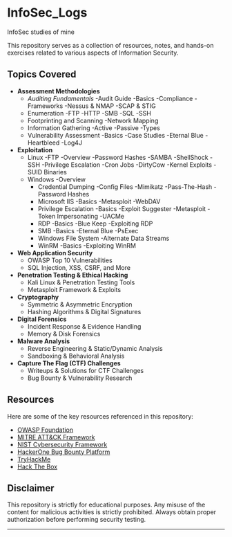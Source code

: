 # InfoSec_Logs
InfoSec studies of mine

This repository serves as a collection of resources, notes, and hands-on exercises related to various aspects of Information Security.

## Topics Covered

- **Assessment Methodologies**
  - *Auditing Fundamentals*
    -Audit Guide
    -Basics
    -Compliance
    -Frameworks
    -Nessus & NMAP
    -SCAP & STIG
  - Enumeration
    -FTP
    -HTTP
    -SMB
    -SQL
    -SSH
  - Footprinting and Scanning
    -Network Mapping
  - Information Gathering
    -Active
    -Passive
    -Types
  - Vulnerability Assessment
    -Basics
    -Case Studies
      -Eternal Blue
      -Heartbleed
      -Log4J
- **Exploitation**
  - Linux
    -FTP
    -Overview
    -Password Hashes
    -SAMBA
    -ShellShock
    -SSH
    -Privilege Escalation
      -Cron Jobs
      -DirtyCow
      -Kernel Exploits
      -SUID Binaries
  - Windows
    -Overview
    - Credential Dumping
      -Config Files
      -Mimikatz
      -Pass-The-Hash
      -Password Hashes    
    - Microsoft IIS
      -Basics
      -Metasploit
      -WebDAV
    - Privilege Escalation
      -Basics
      -Exploit Suggester
      -Metasploit
      -Token Impersonating
      -UACMe
    - RDP
      -Basics
      -Blue Keep
      -Exploiting RDP
    - SMB
      -Basics
      -Eternal Blue
      -PsExec
    - Windows File System
      -Alternate Data Streams
    - WinRM
      -Basics
      -Exploiting WinRM
- **Web Application Security**
  - OWASP Top 10 Vulnerabilities
  - SQL Injection, XSS, CSRF, and More
- **Penetration Testing & Ethical Hacking**
  - Kali Linux & Penetration Testing Tools
  - Metasploit Framework & Exploits
- **Cryptography**
  - Symmetric & Asymmetric Encryption
  - Hashing Algorithms & Digital Signatures
- **Digital Forensics**
  - Incident Response & Evidence Handling
  - Memory & Disk Forensics
- **Malware Analysis**
  - Reverse Engineering & Static/Dynamic Analysis
  - Sandboxing & Behavioral Analysis
- **Capture The Flag (CTF) Challenges**
  - Writeups & Solutions for CTF Challenges
  - Bug Bounty & Vulnerability Research

## Resources

Here are some of the key resources referenced in this repository:

- [OWASP Foundation](https://owasp.org/)
- [MITRE ATT&CK Framework](https://attack.mitre.org/)
- [NIST Cybersecurity Framework](https://www.nist.gov/cyberframework)
- [HackerOne Bug Bounty Platform](https://www.hackerone.com/)
- [TryHackMe](https://tryhackme.com/)
- [Hack The Box](https://www.hackthebox.com/)


## Disclaimer

This repository is strictly for educational purposes. Any misuse of the content for malicious activities is strictly prohibited. Always obtain proper authorization before performing security testing.

---
